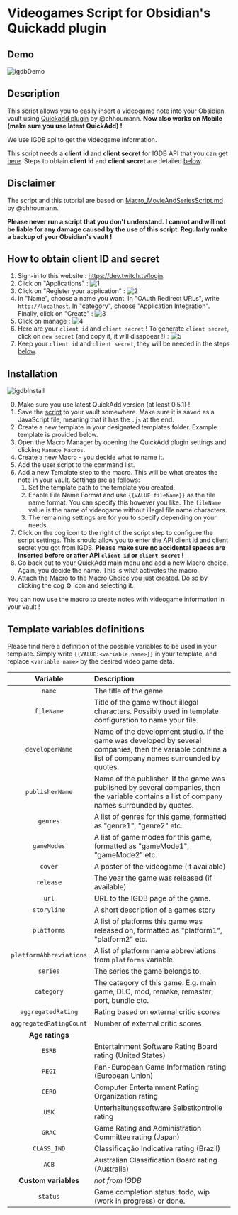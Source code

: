 # Videogames Script for Obsidian's Quickadd plugin

## Demo

![igdbDemo](https://user-images.githubusercontent.com/52013479/150051838-f68e23c2-2a3a-43e3-a25c-d6d8f4ba6830.gif)

## Description

This script allows you to easily insert a videogame note into your Obsidian vault using [Quickadd plugin](https://github.com/chhoumann/quickadd) by @chhoumann. **Now also works on Mobile (make sure you use latest QuickAdd) !**

We use IGDB api to get the videogame information.

This script needs a **client id** and **client secret** for IGDB API that you can get [here](https://api-docs.igdb.com/#about). Steps to obtain **client id** and **client secret** are detailed [below](#how-to-obtain-client-id-and-secret).

## Disclaimer

The script and this tutorial are based on [Macro_MovieAndSeriesScript.md](https://github.com/chhoumann/quickadd/blob/master/docs/Examples/Macro_MovieAndSeriesScript.md) by @chhoumann.

**Please never run a script that you don't understand. I cannot and will not be liable for any damage caused by the use of this script. Regularly make a backup of your Obsidian's vault !**

## How to obtain client ID and secret

1. Sign-in to this website : <https://dev.twitch.tv/login>.
2. Click on "Applications" :
![1](https://user-images.githubusercontent.com/52013479/151679962-4f510da2-bdb4-49d0-82f9-baaacb7bb4f6.png)
3. Click on "Register your application" :
![2](https://user-images.githubusercontent.com/52013479/151679974-093dc027-3d17-4ba4-8225-44f6eb5a7262.png)
4. In "Name", choose a name you want. In "OAuth Redirect URLs", write `http://localhost`. In "category", choose "Application Integration". Finally, click on "Create" :
![3](https://user-images.githubusercontent.com/52013479/151680007-4a96a8df-d6a2-483f-bab6-0f5454d909af.png)
5. Click on manage :
![4](https://user-images.githubusercontent.com/52013479/151680012-2d453d2b-6e1a-4e1e-8feb-2c6067f9cdfd.png)
6. Here are your `client id` and `client secret` ! To generate `client secret`, click on `new secret` (and copy it, it will disappear !) :
![5](https://user-images.githubusercontent.com/52013479/151680023-a243939d-b208-4a25-a256-a4bc49092a95.png)
7. Keep your `client id` and `client secret`, they will be needed in the steps [below](#installation).

## Installation

![igdbInstall](https://user-images.githubusercontent.com/52013479/150051891-f9330609-8521-402a-97f1-3288bb4186f3.gif)

0. Make sure you use latest QuickAdd version (at least 0.5.1) !
1. Save the [script](https://github.com/Elaws/script_videogames_quickAdd/releases) to your vault somewhere. Make sure it is saved as a JavaScript file, meaning that it has the `.js` at the end.
2. Create a new template in your designated templates folder. Example template is provided below.
3. Open the Macro Manager by opening the QuickAdd plugin settings and clicking `Manage Macros`.
4. Create a new Macro - you decide what to name it.
5. Add the user script to the command list.
6. Add a new Template step to the macro. This will be what creates the note in your vault. Settings are as follows:
    1. Set the template path to the template you created.
    2. Enable File Name Format and use `{{VALUE:fileName}}` as the file name format. You can specify this however you like. The `fileName` value is the name of videogame without illegal file name characters.
    3. The remaining settings are for you to specify depending on your needs.
7. Click on the cog icon to the right of the script step to configure the script settings. This should allow you to enter the API client id and client secret you got from IGDB. **Please make sure no accidental spaces are inserted before or after API `client id` or `client secret` !**
8. Go back out to your QuickAdd main menu and add a new Macro choice. Again, you decide the name. This is what activates the macro.
9. Attach the Macro to the Macro Choice you just created. Do so by clicking the cog ⚙ icon and selecting it.

You can now use the macro to create notes with videogame information in your vault !

## Template variables definitions

Please find here a definition of the possible variables to be used in your template. Simply write `{{VALUE:<variable name>}}` in your template, and replace `<variable name>` by the desired video game data.

| Variable | Description |
|:--------:|:------------|
| `name` | The title of the game. |
| `fileName` | Title of the game without illegal characters. Possibly used in template configuration to name your file. |
| `developerName` | Name of the development studio. If the game was developed by several companies, then the variable contains a list of company names surrounded by quotes. |
| `publisherName` | Name of the publisher. If the game was published by several companies, then the variable contains a list of company names surrounded by quotes. |
| `genres` | A list of genres for this game, formatted as "genre1", "genre2" etc. |
| `gameModes` | A list of game modes for this game, formatted as "gameMode1", "gameMode2" etc. |
| `cover` | A poster of the videogame (if available) |
| `release` | The year the game was released (if available) |
| `url` | URL to the IGDB page of the game. |
| `storyline` | A short description of a games story |
| `platforms` | A list of platforms this game was released on, formatted as "platform1", "platform2" etc. |
| `platformAbbreviations` | A list of platform name abbreviations from `platforms` variable. |
| `series` | The series the game belongs to. |
| `category` | The category of this game. E.g. main game, DLC, mod, remake, remaster, port, bundle etc. |
| `aggregatedRating` | Rating based on external critic scores |
| `aggregatedRatingCount` | Number of external critic scores |
| **Age ratings** ||
| `ESRB` | Entertainment Software Rating Board rating (United States) |
| `PEGI` | Pan-European Game Information rating (European Union) |
| `CERO` | Computer Entertainment Rating Organization rating |
| `USK` | Unterhaltungssoftware Selbstkontrolle rating |
| `GRAC` | Game Rating and Administration Committee rating (Japan) |
| `CLASS_IND` | Classificação Indicativa rating (Brazil) |
| `ACB` | Australian Classification Board rating (Australia) |
| **Custom variables** | *not from IGDB* |
| `status` | Game completion status: todo, wip (work in progress) or done. |
